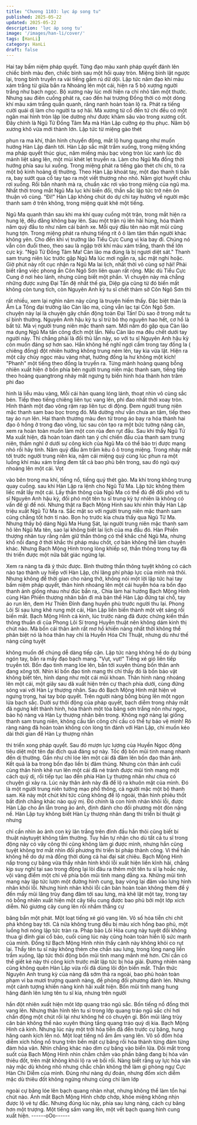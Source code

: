 ```yaml
---
title: "Chương 1103: lực áp song tu"
published: 2025-05-22
updated: 2025-05-22
description: 'lực áp song tu'
image: '/images/han-li/cover/'
tags: [HanLi]
category: HanLi
draft: false
---
```


Hai tay bấm niệm pháp quyết. Từng đạo màu xanh pháp quyết
đánh lên chiếc
bình màu đen, chiếc bình sau một hồi quay tròn. Miệng bình lật
ngược lại,
trong bình truyền ra vài tiếng gầm rú dữ dội.
Lập tức năm đạo khí màu xám trắng từ giữa bắn ra Nhoáng lên
một cái, hiện
ra 5 bộ xương người trắng như bạch ngọc.
Bộ xương này lúc mới hiện ra chỉ nhỏ tầm một thước. Nhưng sau
điên cuồng
phát ra, cao đến hai trượng Đồng thời có một dòng khí màu xám
trắng quấn
quanh, răng nanh hoàn toàn lộ ra. Phát ra tiếng cười quái dị làm
cho người
ta sợ hãi.
Mà xương từ cổ đến tứ chi đều có một ngân mai hình tròn lập lòe
dường như
được khảm sâu vào trong xương cốt.
Đây chính là Ngũ Tử Đồng Tâm Ma mà Hàn Lập cưỡng ép thu
phục.
Năm bộ xương khô vừa mới thành lớn. Lập tức từ miệng gào thét

phun ra ma
khí, thân hình chuyển động, mắt lộ hung quang như muốn hướng
Hàn Lập đánh
tới.
Hàn Lập sắc mặt trầm xuống, trong miệng khống ma pháp quyết
thúc giục, năm
miếng màu bạc vòng tròn lúc xanh lúc đỏ mảnh liệt sáng lên, một
mùi khét
lẹt truyền ra. Làm cho Ngũ Ma đồng thời hướng phía sau lui
xuống. Trong
miệng phát ra tiếng gào thét chi chi, tỏ ra một bộ kinh hoảng dị
thường.
Theo Hàn Lập khoát tay, một đạo thanh ti bắn ra, bay sướt qua cổ
tay tạo
ra một viết thương nho nhỏ.
Năm giọt huyết châu rơi xuống. Rồi bắn nhanh mà ra, chuẩn xác
rơi vào
trong miệng của ngũ ma.
Nhất thời trong mắt Ngũ Ma lục khí biến đổi, thần sắc lập tức trở
nên ôn
thuận vô cùng.
"Đi!"
Hàn Lập không chút do dự chỉ tay hướng về người mặc thanh
sam ở trên
không, trong miệng quát khẽ một tiếng.

Ngũ Ma quanh thân sau khi ma khí quay cuồng một trận, trong
mắt hiện ra
hung lệ, đều đằng không bay lên. Sau một trận rú lên hãi hùng,
hóa thành
năm quỷ đầu to như năm cái bánh xe.
Mỗi quỷ đầu tên nào mặt mũi cũng hung tợn. Trong miệng phát ra
nhưng tiếng
rít ô ô làm tâm thần người khác không yên. Cho đến khi vị trưởng
lão Tiểu
Cực Cung vị kia bay đi. Chúng nó vẫn còn đuổi theo, theo sau là
ngập trời
khí màu xám trắng, thanh thế lớn cực kỳ.
"Ngũ Tử Đồng Tâm Ma! Càn lão ma đúng là bị ngươi diệt sát."
Thanh sam
trung niên lúc trước gặp Ngũ Ma lúc mơi ngẩn ra, sắc mặt nghi
hoặc. Giờ
phút này rốt cục nhận ra Ngũ Ma lai lịch, nhất thời vô cùng sợ hãi!
Phải biết rằng việc phong ấn Côn Ngô Sơn liên quan rất rộng.
Mặc dù Tiểu
Cực Cung ở nơi hẻo lánh, nhưng cũng biết một phần. Vì chuyện
này mà chẳng
những được xưng Đại Tấn đệ nhất thế gia, Diệp gia cũng từ đó
biến mất
không còn tung tích, còn Nguyên Anh kỳ tu sĩ chết thảm sở Côn
Ngô Sơn thì

rất nhiều, xem lại nghìn năm này cũng là truyện hiếm thấy.
Đặc biệt thân là Âm La Tông đại trưởng lão Càn lão ma, cũng vẫn
lạc tại
Côn Ngô Sơn. chuyện này lại là chuyện gây chấn động toàn Đại
Tấn! Dù sao ở
trong mắt tu sĩ bình thường. Nguyên Anh hậu kỳ tu sĩ trừ bỏ thọ
nguyên hao
hết, cơ hồ là bất tử.
Mà vị người trung niên mặc thanh sam. Mới năm đó gặp qua Càn
lão ma dụng
Ngũ Ma tấn công địch một lần. Nếu Càn lão ma đều chết dưới tay
người này.
Thì chẳng phải là đối thủ lần này, so với tu sĩ Nguyên Anh hậu kỳ
còn muốn
đáng sợ hơn sao.
Hắn không hề nghĩ ngợi cầm trong tay đồng la ( chiêng đồng) đột
nhiên
hướng không trung ném lên, tay kia vừa lật. Hiện ra một cây chùy
ngọc màu
vàng nhạt, hướng đồng la hư không một kích!
"Phanh" một tiếng theo đồng la truyền ra. Từng mảnh hoàng
quang bỗng nhiên
xuất hiện ở bốn phía bên người trung niên mặc thanh sam, tiếng
tiếp theo
hoàng quangtrong nháy mắt ngưng tụ biến hình hóa thành hơn
trăm phi đao

hình lá liễu màu vàng, Mỗi cái hàn quang lóng lánh, thoạt nhìn vô
cùng
sắc bén.
Tiếp theo tiếng chiêng liên tục vang lên, phi đao nhất thời xoay
tròn.
Hình thành một đao võng rậm rạp liên tục di động. Đem người
trung niên mặc
thanh sam bao bọc trong đó. Mà dường như vẫn chưa an tâm,
tiếp theo tay áo
run lên. Hai thanh thương màu đen từ trong áo bay ra hóa thành
hai đạo ô
hồng ở trong đao võng, lúc sau còn tạo ra một bức tường năng
cản, xem ra
hoàn toàn muốn làm một con rùa đen rụt đầu.
Sau khi thấy Ngũ Tử Ma xuất hiện, đã hoàn toàn đánh tan ý chí
chiến đấu
của thanh sam trung niên, thầm nghĩ ở dưới sự công kích của
Ngũ Ma có thể
bảo trị được mạng nhỏ rồi hãy tính.
Năm quỷ đầu âm trầm kêu ô ô trong miệng. Trong nháy mắt tới
trước người
trung niên kia, năm cái miệng quỷ cùng lúc phun ra một luồng khí
màu xám
trắng đem tất cả bao phủ bên trong, sau đó ngũ quỷ nhoáng lên
một cái. Vọt

vào bên trong ma khí, tiếng nổ, tiếng quỷ thét gào. Ma khí trong
không
trung quay cuồng.
sau khi Hàn Lập ra lệnh cho Ngũ Tử Ma. Lập tức không thèm liếc
mắt lấy một
cái. Lấy thần thông của Ngũ Ma có thể đủ để đối phó với tu sĩ
Nguyên Anh
hậu kỳ, đối phó một tên tu sĩ trung kỳ tự nhiên là không có vấn đề
gì để
nói. Nhưng thật ra Bạch Mộng Hinh sau khi nhìn thấy Hàn Lập
triệu xuất Ngũ
Tử Ma ra. Sắc mặt so với người trung niên mặc thanh sam cũng
chẳng tốt hơn
tí nào.
Bọn họ trước kia chưa thấy qua Ngũ Tử Ma. Nhưng thấy bộ dáng
Ngũ Ma Hung
Sát, lại người trung niên mặc thanh sam hô lên Ngũ Ma tên, sao
lại không
biết lai lịch của ma đầu đó.
Hàn Phiến thượng nhân tuy rằng nắm giữ thần thông có thể khắc
chế Ngũ Ma,
nhưng khổ nổi đang ở thời khắc thi pháp máu chốt, cơ bản không
thể làm
chuyện khác. Nhưng Bạch Mộng Hinh trong lòng khiếp sợ, thần
thông trong
tay đã thi triển được một nữa bất giác ngừng lại.

Xem ra nàng ta đã ý thức được. Bình thường thần thông tuyệt
không có cách
nào tạo thành uy hiếp với Hàn Lập, chỉ lãng phí pháp lực của
mình mà
thôi.
Nhưng không để thời gian cho nàng thở, không nói một lời lập tức
hai tay
bấm niệm pháp quyết, thân hình nhoáng lên một cái huyễn hóa ra
bốn đạo
thanh ảnh giống nhau như đúc bắn ra,. Chia làm hai hướng Bạch
Mộng Hinh
cùng Hàn Phiến thượng nhân bắn đi mà bản thể Hàn Lập đứng
tại chỗ, tay áo
run lên, đem Hư Thiên Đỉnh đang huyền phù trước người thu lại.
Phong Lôi Sí sau lưng khẽ rung một cái, Hàn Lập liền biến thành
một vệt
sáng rồi biến mất.
Bạch Mộng Hinh cả kinh, lúc trước nàng đã được chứng kiến
thần thông thuấn
di của Phong Lôi Sí trong Huyễn thuật nên không dám kinh thị
chút nào. Mà
bốn cái thân ảnh rất mơ hồ khiến nàng nhất thời không thể phân
biệt nó là
hóa thân hay chỉ là Huyễn Hóa Chi Thuật, nhưng dù như thế nàng
cũng tuyệt

không muốn để chúng dễ dàng tiếp cận.
Lập tức nàng không hề do dự búng ngón tay, bắn ra mấy đạo
bạch mang.
"Vụt, vụt!" Tiếng xé gió liên tiếp truyền tới. Bốn đạo tinh mang lóe
lên,
bắn tới xuyên thủng bốn thân anh đang xông tới. Nhìn kĩ bốn đạo
tinh mang
thì chỉ thấy đó là bốn bảo vật không biết tên, hình dạng như một
cái mũi
khoan.
Thân hình nàng nhoáng lên một cái, một giây sau dã xuất hiện
trên cự thạch
phía dưới, cùng đứng sóng vai với Hàn Ly thượng nhân.
Sau đó Bạch Mộng Hinh mặt hiện vẻ ngưng trọng, hai tay bóp
quyết. Trên
người nàng bỗng bùng lên một ngọn lửa bạch sắc. Dưới sự thôi
động của pháp
quyết, bạch diễm trong nháy mắt đã ngưng kết thành hình, hóa
thành một tòa
băng sơn trắng nõn như ngọc, bảo hộ nàng và Hàn Ly thượng
nhân bên trong.
Không ngờ nàng lại giống thanh sam trung niên, không cầu tấn
công chỉ cầu
có thể tự bảo vệ mình! Rõ ràng nàng đã hoàn toàn không còn
lòng tin đánh
với Hàn Lập, chỉ muốn kéo dài thời gian để Hàn Ly thượng nhân

thi triển
xong pháp quyết. Sau đó mượn lực lượng của Huyền Ngọc động
tiêu diệt một
tên đại địch quá đáng sợ này.
Tốc độ bốn mũi tinh mang nhanh đến dị thường. Gần như chỉ lóe
lên một cái
đã đâm lên bốn đạo thân ảnh. Kết quả là ba trong bốn đạo liền bị
đâm
thủng. Nhưng còn thân ảnh cuối cùng thân hình khẽ run lên một
cái đã né
tránh được mũi tinh mang một cách quỷ dị, rồi tiếp tục lao đến
phía Hàn Ly
thượng nhân như chưa có chuyện gì xảy ra.
Lúc này thân ảnh này đã để lộ ra khuôn mặt của mình. Đó là một
người trung
niên tướng mạo phổ thông, cả người mặc một bộ thanh sam. Kẻ
này một chút
khí tức cũng không để lộ ngoài, thân hình phiêu thốt bất định
chẳng khác
nào quỷ mị.
Đó chính là con hình nhân khôi lỗi, được Hàn Lập cho ẩn lẫn
trong ảo ảnh,
định đánh cho đối phương một đòn nặng nề.
Hàn Lập tuy không biết Hàn Ly thượng nhân đang thi triển bí
thuật gì nhưng

chỉ cần nhìn ảo ảnh con kỳ lân trắng trên đỉnh đầu hắn thôi cũng
biết bí
thuật nàytuyệt không tầm thường.
Tuy hắn tự nhận cho dù tất cả tu sĩ trong động này có vây công
thì cũng
không làm gì được mình, nhưng hắn cũng tuyệt không trơ mắt
nhìn đối phương
thi triển bí pháp thành công.
Vì thế hắn không hề do dự mà đồng thời dùng cả hai đại sát
chiêu.
Bạch Mộng Hinh nấp trong cự băng vừa thấy nhân hình khôi lỗi
xuất hiện
liền kĩnh hãi, chẳng kịp suy nghĩ tại sao trong động lại lòi đâu ra
thêm
một tên tu sĩ lạ hoắc này, vội vàng điểm một chỉ về phía bốn mũi
tinh mang
đằng xa.
Những mũi tinh mang này lập tức lượn một đường hình cung, bay
vòng lại đâm
vào lưng hình nhân khôi lỗi. Nhưng hình nhân khôi lỗi căn bản
hoàn toàn
không thèm để ý đến mấy mũi lăng trùy đang đâm tới sau lưng,
mà khẽ lật
một tay, trong tay nó bỗng nhiên xuất hiện một cây tiểu cung được
bao phủ
bởi một lớp xích diễm. Nó giương cây cung lên rồi nhắm thắng cự

băng bắn
một phát.
Một loạt tiếng xé gió vang lên. Vô số hỏa tiễn chi chít phá không
bay tới.
Cả nửa không trung đều bị màu xích hồng bao phủ, một luồng hơi
nóng lập
tức tràn ra. Pháp bảo Lôi Hỏa cung này tuyệt đối không thua gì
đỉnh giai
cổ bảo, cuối cùng lúc này cũng hoàn toàn hiển lộ sức mạnh của
mình.
Đồng tử Bạch Mộng Hinh nhìn thấy cảnh này không khỏi co rụt
lại. Thấy tên
tu sĩ này không thèm che chắn sau lưng, trong lòng nang liền
trầm xuống,
lập tức thôi động bốn mũi tinh mang mãnh mẽ hơn. Chỉ cần có
thể giết kẻ
này thì công kích trước mắt lập tức bị hóa giải.
Đương nhiên nàng cũng không quên Hàn Lập vừa rồi đã dùng lôi
độn biến mất.
Thần thức Nguyên Anh trung kỳ của nàng đã sớm thả ra ngoài,
bao phủ hoàn
toàn phạm vi ba mươi trượng quanh nàng, đề phòng đối phương
đánh lén.
Nhưng một cảnh tượng khiến nàng kinh hãi xuất hiện.
Bốn mũi tinh mang hung hăng đánh lên lưng tên tu sĩ kia, nhưng
trên người

hắn đột nhiên xuất hiện môt lớp quang tráo ngũ sắc. Bốn tiếng nổ
đồng thời
vang lên.
Nhưng thân hình tên tu sĩ trong lớp quang tráo ngũ sắc chỉ hơi
chấn động
một chút rồi lại như không hề có chuyện gì. Bốn mũi lăng trùy căn
bản
không thể nào xuyên thủng tầng quang tráo quỷ dị kia.
Bạch Mộng Hinh cả kinh. Nhưng lúc này một trời hỏa tiễn đã đến
trước cự
băng, hung hăng oanh kích lên nó.
Một loạt tiếng nổ ầm ầm vang lên. Vô số đốm hỏa diễm xích hồng
nổ trung
trên bền mặt cự băng rồi hóa thành từng đám từng đám hỏa vân.
Nhìn chẳng
khác nào dìm cự băng vào biển lửa.
Đôi mắt trong suốt của Bạch Mộng Hinh nhìn chằm chằm vào
phần băng đang bị
hỏa vân thiêu đốt, trên mặt không khỏi lộ ra vẻ bối rối.
Nàng biết rằng uy lực hỏa vân này mặc dù không nhỏ nhưng chắc
chắn không
thể làm gì phòng ngự Cực Hàn Chi Diễm của mình. Đúng như
nàng dự đoán,
nhưng đốm xích diễm mặc dù thiêu đốt không ngừng nhưng cũng
chỉ làm lớp

ngoài cự băng lóe lên bạch quang nhàn nhạt, nhưng không thể
làm tổn hại
chút nào.
Ánh mắt Bạch Mộng Hinh chớp chớp, khóe miệng không nhịn
được lộ vẻ tự đắc.
Nhưng đúng lúc này, phía sau lưng nàng, cách cự băng hơn một
trượng. Một
tiếng sấm vang lên, một vết bạch quang hình cung xuất hiện.
------oOo------

